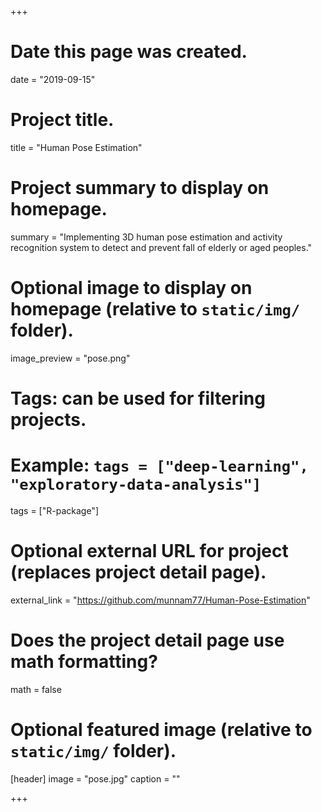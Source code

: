 +++
# Date this page was created.
date = "2019-09-15"

# Project title.
title = "Human Pose Estimation"

# Project summary to display on homepage.
summary = "Implementing 3D human pose estimation and activity recognition system to detect and prevent fall of elderly or aged peoples."

# Optional image to display on homepage (relative to `static/img/` folder).
image_preview = "pose.png"

# Tags: can be used for filtering projects.
# Example: `tags = ["deep-learning", "exploratory-data-analysis"]`
tags = ["R-package"]

# Optional external URL for project (replaces project detail page).
external_link = "https://github.com/munnam77/Human-Pose-Estimation"

# Does the project detail page use math formatting?
math = false

# Optional featured image (relative to `static/img/` folder).
[header]
image = "pose.jpg"
caption = ""

+++
